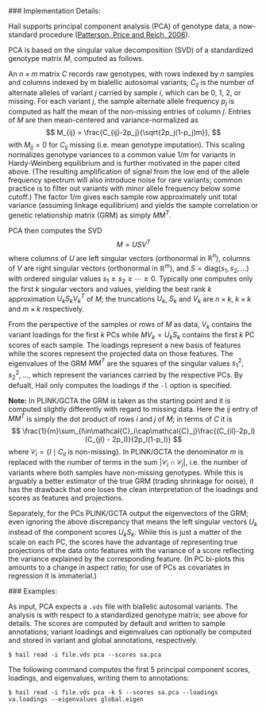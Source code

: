 
<div class="cmdhead"></div>

<div class="description"></div>

<div class="synopsis"></div>

<div class="options"></div>

<div class="cmdsubsection">
### Implementation Details:

Hail supports principal component analysis (PCA) of genotype data, a now-standard procedure ([Patterson, Price and Reich, 2006](http://journals.plos.org/plosgenetics/article?id=10.1371/journal.pgen.0020190)).

PCA is based on the singular value decomposition (SVD) of a standardized genotype matrix $M$, computed as follows.

An $n\times m$ matrix $C$ records raw genotypes, with rows indexed by $n$ samples and columns indexed by $m$ bialellic autosomal variants; $C_{ij}$ is the number of alternate alleles of variant $j$ carried by sample $i$, which can be 0, 1, 2, or missing. For each variant $j$, the sample alternate allele frequency $p_j$ is computed as half the mean of the non-missing entries of column $j$. Entries of $M$ are then mean-centered and variance-normalized as
$$
M_{ij} = \frac{C_{ij}-2p_j}{\sqrt{2p_j(1-p_j)m}},
$$
with $M_{ij} = 0$ for $C_{ij}$ missing (i.e. mean genotype imputation). This scaling normalizes genotype variances to a common value $1/m$ for variants in Hardy-Weinberg equilibrium and is further motivated in the paper cited above. (The resulting amplification of signal from the low end of the allele frequency spectrum will also introduce noise for rare variants; common practice is to filter out variants with minor allele frequency below some cutoff.)  The factor $1/m$ gives each sample row approximately unit total variance (assuming linkage equilibrium) and yields the sample correlation or genetic relationship matrix (GRM) as simply $MM^T$.

PCA then computes the SVD
$$
M = USV^T
$$
where columns of $U$ are left singular vectors (orthonormal in $\mathbb{R}^n$), columns of $V$ are right singular vectors (orthonormal in $\mathbb{R}^m$), and $S=\mathrm{diag}(s_1, s_2, \ldots)$ with ordered singular values $s_1 \ge s_2 \ge \cdots \ge 0$. Typically one computes only the first $k$ singular vectors and values, yielding the best rank $k$ approximation $U_k S_k V_k^T$ of $M$; the truncations $U_k$, $S_k$ and $V_k$ are $n\times k$, $k\times k$ and $m\times k$ respectively.

From the perspective of the samples or rows of $M$ as data, $V_k$ contains the variant loadings for the first $k$ PCs while $MV_k = U_k S_k$ contains the first $k$ PC scores of each sample. The loadings represent a new basis of features while the scores represent the projected data on those features. The eigenvalues of the GRM $MM^T$ are the squares of the singular values $s_1^2, s_2^2, \ldots$, which represent the variances carried by the respective PCs. By defualt, Hail only computes the loadings if the `-l` option is specified.

**Note:** In PLINK/GCTA the GRM is taken as the starting point and it is computed slightly differently with regard to missing data. Here the $ij$ entry of $MM^T$ is simply the dot product of rows $i$ and $j$ of $M$; in terms of $C$ it is
$$
\frac{1}{m}\sum_{l\in\mathcal{C}_i\cap\mathcal{C}_j}\frac{(C_{il}-2p_l)(C_{jl} - 2p_l)}{2p_l(1-p_l)}
$$
where $\mathcal{C}_i = \{l\mid C_{il}\text{ is non-missing}\}$. In PLINK/GCTA the denominator $m$ is replaced with the number of terms in the sum $\lvert\mathcal{C}_i\cap\mathcal{C}_j\rvert$, i.e. the number of variants where both samples have non-missing genotypes. While this is arguably a better estimator of the true GRM (trading shrinkage for noise), it has the drawback that one loses the clean interpretation of the loadings and scores as features and projections.

Separately, for the PCs PLINK/GCTA output the eigenvectors of the GRM; even ignoring the above discrepancy that means the left singular vectors $U_k$ instead of the component scores $U_k S_k$. While this is just a matter of the scale on each PC, the scores have the advantage of representing true projections of the data onto features with the variance of a score reflecting the variance explained by the corresponding feature. (In PC bi-plots this amounts to a change in aspect ratio; for use of PCs as covariates in regression it is immaterial.)
</div>

<div class="cmdsubsection">
### Examples:

As input, PCA expects a `.vds` file with biallelic autosomal variants. The analysis is with respect to a standardized genotype matrix; see above for details. The scores are computed by default and written to sample annotations; variant loadings and eigenvalues can optionally be computed and stored in variant and global annotations, respectively.
```
$ hail read -i file.vds pca --scores sa.pca
```

The following command computes the first 5 principal component scores, loadings, and eigenvalues, writing them to annotations:
```
$ hail read -i file.vds pca -k 5 --scores sa.pca --loadings va.loadings --eigenvalues global.eigen
```
</div>
